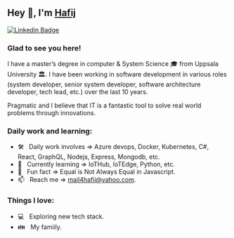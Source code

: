 ## Hey 👋, I'm [Hafij](https://github.com/mail4hafij/)

[![Linkedin Badge](https://img.shields.io/badge/-LinkedIn-0e76a8?style=flat-square&logo=Linkedin&logoColor=white)](https://www.linkedin.com/in/hafij/)

### Glad to see you here! &nbsp; <!-- ![](https://visitor-badge.glitch.me/badge?page_id=mail4hafij.mail4hafij&style=flat-square&color=0088cc) -->

I have a master’s degree in computer & System Science 🎓 from Uppsala University 🏛. I have been working in software development in various roles (system developer, senior system developer, software architecture developer, tech lead, etc.) over the last 10 years.

Pragmatic and I believe that IT is a fantastic tool to solve real world problems through innovations.

<!-- <img align="right" width="375" alt="" src="programmer.png" /> -->

### Daily work and learning:
- 🛠 &nbsp; Daily work involves => Azure devops, Docker, Kubernetes, C#, React, GraphQL, Nodejs, Express, Mongodb, etc.
- 🚀 &nbsp; Currently learning => IoTHub, IoTEdge, Python, etc.
- 👾 &nbsp; Fun fact => Equal is Not Always Equal in Javascript.
- 📫 &nbsp; Reach me => mail4hafij@yahoo.com.

### Things I love:

- 💻 &nbsp; Exploring new tech stack.
- 👪 &nbsp; My famiily.
